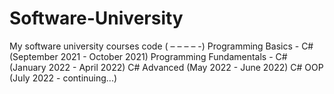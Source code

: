 # Software-University
My software university courses code
( – – – – -) 
Programming Basics - C# (September 2021 - October 2021)
Programming Fundamentals - C# (January 2022 - April 2022)
C# Advanced (May 2022 - June 2022)
C# OOP (July 2022 - continuing...)
